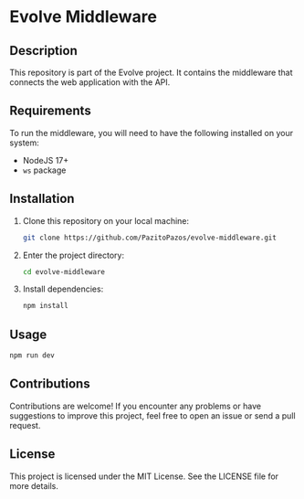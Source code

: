 # Evolve Middleware

## Description

This repository is part of the Evolve project. It contains the middleware that connects the web application with the API.

## Requirements

To run the middleware, you will need to have the following installed on your system:

- NodeJS 17+
- `ws` package

## Installation

1. Clone this repository on your local machine:

    ```bash
    git clone https://github.com/PazitoPazos/evolve-middleware.git
    ```

2. Enter the project directory:

    ```bash
    cd evolve-middleware
    ```

3. Install dependencies:

    ```bash
    npm install
    ```

## Usage

```bash
npm run dev
```

## Contributions
Contributions are welcome! If you encounter any problems or have suggestions to improve this project, feel free to open an issue or send a pull request.

## License
This project is licensed under the MIT License. See the LICENSE file for more details.
